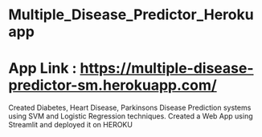 # Multiple_Disease_Predictor_Herokuapp
# App Link : https://multiple-disease-predictor-sm.herokuapp.com/

Created Diabetes, Heart Disease, Parkinsons Disease Prediction systems using SVM and Logistic Regression techniques. Created a Web App using Streamlit and deployed it on HEROKU  
